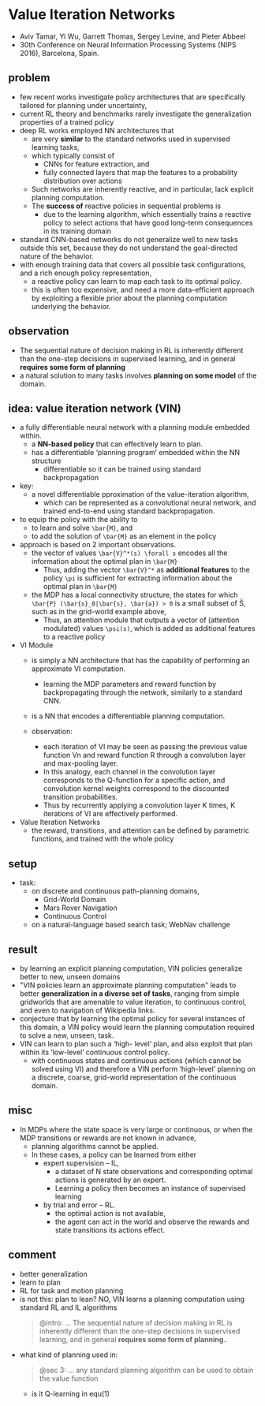 # Value Iteration Networks
* Aviv Tamar, Yi Wu, Garrett Thomas, Sergey Levine, and Pieter Abbeel
* 30th Conference on Neural Information Processing Systems (NIPS 2016), Barcelona, Spain.

## problem
* few recent works investigate policy architectures that are specifically tailored for planning under uncertainty, 
* current RL theory and benchmarks rarely investigate the generalization properties of a trained policy 
* deep RL works  employed NN architectures that 
  * are very **similar** to the standard networks used in supervised learning tasks, 
  * which typically consist of 
    * CNNs for feature extraction, and 
    * fully connected layers that map the features to a probability distribution over actions
  * Such networks are inherently reactive, and in particular, lack explicit planning computation. 
  * The **success of** reactive policies in sequential problems is 
    * due to the learning algorithm, which 
      essentially trains a reactive policy to select actions that have good long-term consequences in its training domain
* standard CNN-based networks do not generalize well to new tasks outside this set, because 
  they do not understand the goal-directed nature of the behavior.
* with enough training data that covers all possible task configurations, and a rich enough policy representation, 
  * a reactive policy can learn to map each task to its optimal policy. 
  * this is often too expensive, and 
    need a more data-efficient approach by exploiting a flexible prior about 
    the planning computation underlying the behavior.

## observation
* The sequential nature of decision making in RL is inherently different than the one-step decisions
  in supervised learning, and in general **requires some form of planning**
* a natural solution to many tasks involves **planning on some model** of the domain.

## idea: value iteration network (VIN)
* a fully differentiable neural network with a planning module embedded within.
  * a **NN-based policy** that can effectively learn to plan.
  * has a differentiable ‘planning program’ embedded within the NN structure
    * differentiable so it can be trained using standard backpropagation
* key:
  * a novel differentiable pproximation of the value-iteration algorithm, 
    * which can be represented as a convolutional neural network, and 
      trained end-to-end using standard backpropagation.
* to equip the policy with the ability to 
  * to learn and solve `\bar{M}`, and 
  * to add the solution of `\bar{M}` as an element in the policy 
* approach is based on 2 important observations. 
  * the vector of values `\bar{V}^*(s) \forall s` encodes all the information about the optimal plan in `\bar{M}` 
    * Thus, adding the vector `\bar{V}^*` as **additional features** to the policy `\pi` is sufficient for 
      extracting information about the optimal plan in `\bar{M}`
  * the MDP has a local connectivity structure, 
    the states for which `\bar{P} (\bar{s}_0|\bar{s}, \bar{a}) > 0` is a small subset of S̄, 
    such as in the grid-world example above,
    * Thus, an attention module that outputs a vector of (attention modulated) values `\psi(s)`, 
      which is added as additional features to a reactive policy
* VI Module
  * is simply a NN architecture that has the capability of performing an approximate VI computation. 
    * learning the MDP parameters and reward function by backpropagating through the network, similarly to a standard CNN. 
  * is a NN that encodes a differentiable planning computation.
  
  * observation:
     * each iteration of VI may be seen as passing the previous value function Vn and reward function R through 
       a convolution layer and max-pooling layer. 
     * In this analogy, each channel in the convolution layer corresponds to the Q-function for a specific action, and
       convolution kernel weights correspond to the discounted transition probabilities. 
     * Thus by recurrently applying a convolution layer K times, K iterations of VI are effectively performed.
* Value Iteration Networks
  * the reward, transitions, and attention can be defined by parametric functions, and trained with the whole policy

## setup
* task:
  * on discrete and continuous path-planning domains,
    * Grid-World Domain
    * Mars Rover Navigation
    * Continuous Control
  * on a natural-language based search task; WebNav challenge 
  
## result
* by learning an explicit planning computation, VIN policies generalize better to new, unseen domains
* "VIN policies learn an approximate planning computation" leads to better **generalization in a diverse set of tasks**, 
  ranging from simple gridworlds that are amenable to value iteration, to continuous control, and 
  even to navigation of Wikipedia links.
* conjecture that by learning the optimal policy for several instances of this domain, 
  a VIN policy would learn the planning computation required to solve a new, unseen, task.
* VIN can learn to plan such a ‘high- level’ plan, and also exploit that plan within 
  its ‘low-level’ continuous control policy. 
  * with continuous states and continuous actions (which cannot be solved using VI) and therefore
    a VIN perform ‘high-level’ planning on a discrete, coarse, grid-world representation of the continuous domain.

## misc
* In MDPs where the state space is very large or continuous, or when the MDP transitions or rewards are 
  not known in advance, 
  * planning algorithms cannot be applied. 
  * In these cases, a policy can be learned from either 
     * expert supervision – IL, 
       * a dataset of N state observations and corresponding optimal actions is generated by an expert. 
       * Learning a policy then becomes an instance of supervised learning
     * by trial and error – RL.
       * the optimal action is not available,
       * the agent can act in the world and observe the rewards and state transitions its actions effect. 

## comment
* better generalization
* learn to plan
* RL for task and motion planning
* is not this: plan to lean? NO, VIN learns a planning computation using standard RL and IL algorithms
  > @intro: ... The sequential nature of decision making in RL is inherently different than the one-step decisions
  in supervised learning, and in general **requires some form of planning**..
* what kind of planning used in:
  > @sec 3: ... any standard planning algorithm can be used to obtain the value function
  * is it Q-learning in equ(1)
